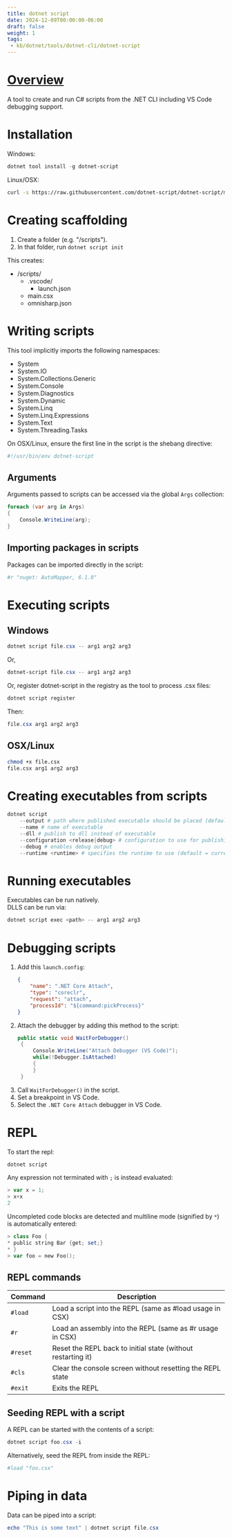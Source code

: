 ```yaml
---
title: dotnet script
date: 2024-12-09T00:00:00-06:00
draft: false
weight: 1
tags: 
 - kb/dotnet/tools/dotnet-cli/dotnet-script
---
```


# [Overview](https://github.com/dotnet-script/dotnet-script)
A tool to create and run C# scripts from the .NET CLI including VS Code debugging support.

# Installation
Windows:
```powershell
dotnet tool install -g dotnet-script
```

Linux/OSX:
```bash
curl -s https://raw.githubusercontent.com/dotnet-script/dotnet-script/master/install/install.sh | bash
```

# Creating scaffolding
1. Create a folder (e.g. "/scripts").
2. In that folder, run `dotnet script init`

This creates:
- /scripts/
    - .vscode/
        - launch.json
    - main.csx
    - omnisharp.json

# Writing scripts
This tool implicitly imports the following namespaces:
- System
- System.IO
- System.Collections.Generic
- System.Console
- System.Diagnostics
- System.Dynamic
- System.Linq
- System.Linq.Expressions
- System.Text
- System.Threading.Tasks

On OSX/Linux, ensure the first line in the script is the shebang directive:
```sh
#!/usr/bin/env dotnet-script
```

## Arguments
Arguments passed to scripts can be accessed via the global `Args` collection:
```cs
foreach (var arg in Args)
{
    Console.WriteLine(arg);
}
```

## Importing packages in scripts
Packages can be imported directly in the script:
```powershell
#r "nuget: AutoMapper, 6.1.0"
```

# Executing scripts
## Windows
```powershell
dotnet script file.csx -- arg1 arg2 arg3
```

Or, 
```powershell
dotnet-script file.csx -- arg1 arg2 arg3
```

Or, register dotnet-script in the registry as the tool to process .csx files:
```powershell
dotnet script register
```

Then:
```powershell 
file.csx arg1 arg2 arg3
```

## OSX/Linux
```bash
chmod +x file.csx
file.csx arg1 arg2 arg3
```

# Creating executables from scripts
```powershell
dotnet script
    --output # path where published executable should be placed (default = ./publish)
    --name # name of executable
    --dll # publish to dll instead of executable
    --configuration <release|debug> # configuration to use for publishing (default = debug)
    --debug # enables debug output
    --runtime <runtime> # specifies the runtime to use (default = current runtime)
```

# Running executables
Executables can be run natively.  
DLLS can be run via:
```powershell
dotnet script exec <path> -- arg1 arg2 arg3
```
# Debugging scripts
1. Add this `launch.config`:
    ```json
    {
        "name": ".NET Core Attach",
        "type": "coreclr",
        "request": "attach",
        "processId": "${command:pickProcess}"
    }
    ```
2. Attach the debugger by adding this method to the script:
   ```cs
   public static void WaitForDebugger()
    {
        Console.WriteLine("Attach Debugger (VS Code)");
        while(!Debugger.IsAttached)
        {
        }
    }
    ```
3. Call `WaitForDebugger()` in the script.
4. Set a breakpoint in VS Code.
5. Select the `.NET Core Attach` debugger in VS Code.

# REPL
To start the repl:
```powershell
dotnet script
```

Any expression not terminated with `;` is instead evaluated:
```powershell
> var x = 1;
> x+x
2
```

Uncompleted code blocks are detected and multiline mode (signified by `*`) is automatically entered:
```powershell
> class Foo {
* public string Bar {get; set;}
* }
> var foo = new Foo();
```

## REPL commands
| Command  | Description                                                  |
| -------- | ------------------------------------------------------------ |
| `#load`  | Load a script into the REPL (same as #load usage in CSX)     |
| `#r`     | Load an assembly into the REPL (same as #r usage in CSX)     |
| `#reset` | Reset the REPL back to initial state (without restarting it) |
| `#cls`   | Clear the console screen without resetting the REPL state    |
| `#exit`  | Exits the REPL                                               |

## Seeding REPL with a script
A REPL can be started with the contents of a script:
```powershell
dotnet script foo.csx -i
```

Alternatively, seed the REPL from inside the REPL:
```powershell
#load "foo.csx"
```

# Piping in data
Data can be piped into a script:
```powershell
echo "This is some text" | dotnet script file.csx
```